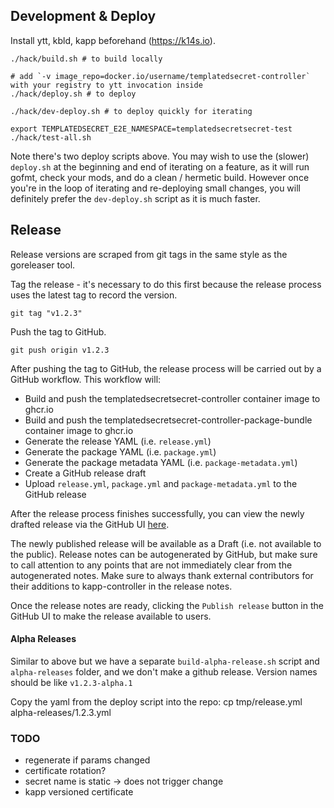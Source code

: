 ## Development & Deploy

Install ytt, kbld, kapp beforehand (<https://k14s.io>).

```
./hack/build.sh # to build locally

# add `-v image_repo=docker.io/username/templatedsecret-controller` with your registry to ytt invocation inside
./hack/deploy.sh # to deploy

./hack/dev-deploy.sh # to deploy quickly for iterating

export TEMPLATEDSECRET_E2E_NAMESPACE=templatedsecretsecret-test
./hack/test-all.sh
```

Note there's two deploy scripts above. You may wish to use the (slower)
`deploy.sh` at the beginning and end of iterating on a feature, as it will run
gofmt, check your mods, and do a clean / hermetic build. However once you're in
the loop of iterating and re-deploying small changes, you will definitely prefer
the `dev-deploy.sh` script as it is much faster.

## Release

Release versions are scraped from git tags in the same style as the goreleaser
tool.

Tag the release - it's necessary to do this first because the release process uses the latest tag to record the version.

```
git tag "v1.2.3"
```

Push the tag to GitHub.

```
git push origin v1.2.3
```

After pushing the tag to GitHub, the release process will be carried out by a GitHub workflow.
This workflow will:

* Build and push the templatedsecretsecret-controller container image to ghcr.io
* Build and push the templatedsecretsecret-controller-package-bundle container image to ghcr.io
* Generate the release YAML (i.e. `release.yml`)
* Generate the package YAML (i.e. `package.yml`)
* Generate the package metadata YAML (i.e. `package-metadata.yml`)
* Create a GitHub release draft
* Upload `release.yml`, `package.yml` and `package-metadata.yml` to the GitHub release

After the release process finishes successfully, you can view the newly drafted release via
the GitHub UI [here](https://github.com/carvel-dev/templatedsecretsecret-controller/releases).

The newly published release will be available as a Draft (i.e. not available to the public).
Release notes can be autogenerated by GitHub, but make sure to call attention to any points
that are not immediately clear from the autogenerated notes. Make sure to always thank external
contributors for their additions to kapp-controller in the release notes.

Once the release notes are ready, clicking the `Publish release` button in the GitHub UI to
make the release available to users.

#### Alpha Releases

Similar to above but we have a separate `build-alpha-release.sh` script and
`alpha-releases` folder, and we don't make a github release.
Version names should be like `v1.2.3-alpha.1`

Copy the yaml from the deploy script into the repo:
cp tmp/release.yml alpha-releases/1.2.3.yml

### TODO

* regenerate if params changed
* certificate rotation?
* secret name is static -> does not trigger change
* kapp versioned certificate
